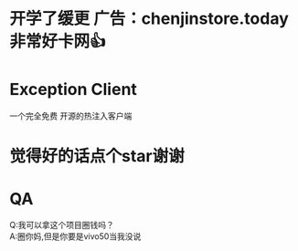 # 开学了缓更 广告：chenjinstore.today 非常好卡网👍

# Exception Client
一个完全免费 开源的热注入客户端
# 觉得好的话点个star谢谢

# QA
Q:我可以拿这个项目圈钱吗？  
A:圈你妈,但是你要是vivo50当我没说
